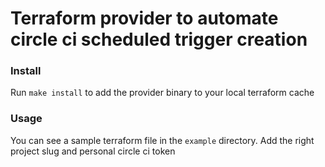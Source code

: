 # Terraform provider to automate circle ci scheduled trigger creation

### Install
Run `make install` to add the provider binary to your local terraform cache

### Usage
You can see a sample terraform file in the `example` directory. Add the right project slug and personal circle ci token